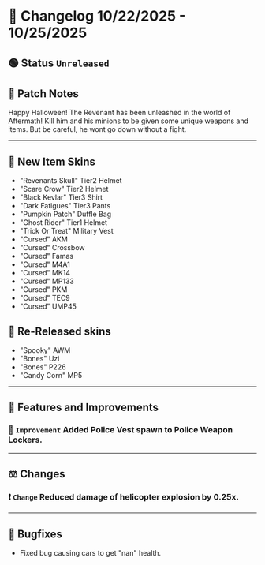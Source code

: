 # 📑 Changelog 10/22/2025 - 10/25/2025

## 🟢 Status `Unreleased`

## 💬 Patch Notes
Happy Halloween! The Revenant has been unleashed in the world of Aftermath! Kill him and his minions to be given some unique weapons and items. But be careful, he wont go down without a fight.
________

## :gun: New Item Skins
- "Revenants Skull" Tier2 Helmet
- "Scare Crow" Tier2 Helmet
- "Black Kevlar" Tier3 Shirt
- "Dark Fatigues" Tier3 Pants
- "Pumpkin Patch" Duffle Bag
- "Ghost Rider" Tier1 Helmet
- "Trick Or Treat" Military Vest
- "Cursed" AKM
- "Cursed" Crossbow
- "Cursed" Famas
- "Cursed" M4A1
- "Cursed" MK14
- "Cursed" MP133
- "Cursed" PKM
- "Cursed" TEC9
- "Cursed" UMP45

## :gun: Re-Released skins
- "Spooky" AWM
- "Bones" Uzi
- "Bones" P226
- "Candy Corn" MP5

________

## 📢 Features and Improvements

### 🔼 `Improvement` Added Police Vest spawn to Police Weapon Lockers.

________

## ⚖️ Changes

### ❗ `Change` Reduced damage of helicopter explosion by 0.25x.

________

## 🐛 Bugfixes
- Fixed bug causing cars to get "nan" health.
